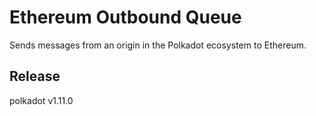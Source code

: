 # Ethereum Outbound Queue

Sends messages from an origin in the Polkadot ecosystem to Ethereum.


## Release

polkadot v1.11.0
